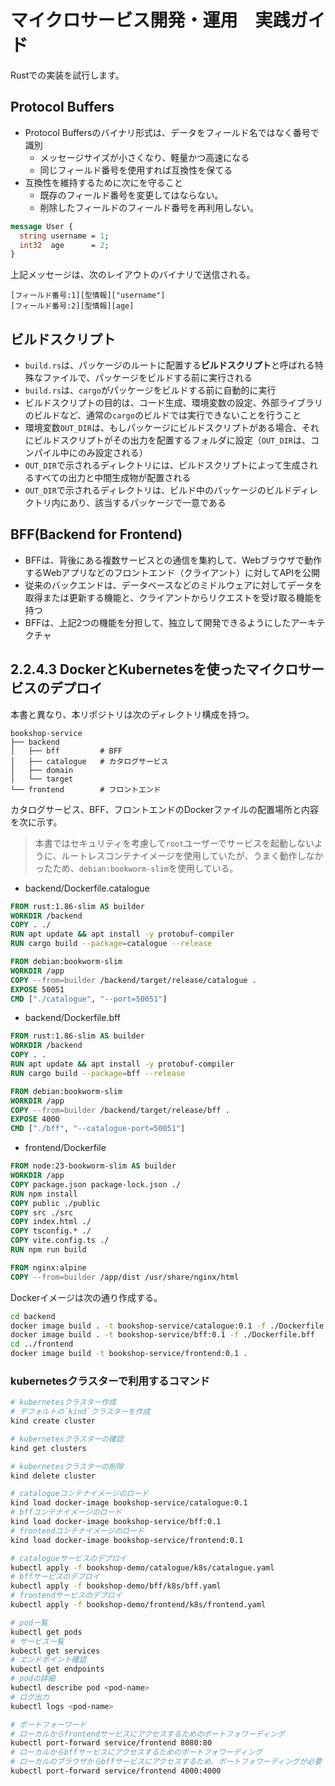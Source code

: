 # マイクロサービス開発・運用　実践ガイド

Rustでの実装を試行します。

## Protocol Buffers

- Protocol Buffersのバイナリ形式は、データをフィールド名ではなく番号で識別
  - メッセージサイズが小さくなり、軽量かつ高速になる
  - 同じフィールド番号を使用すれば互換性を保てる
- 互換性を維持するために次にを守ること
  - 既存のフィールド番号を変更してはならない。
  - 削除したフィールドのフィールド番号を再利用しない。

```proto
message User {
  string username = 1;
  int32  age      = 2;
}
```

上記メッセージは、次のレイアウトのバイナリで送信される。

```text
[フィールド番号:1][型情報]["username"]
[フィールド番号:2][型情報][age]
```

## ビルドスクリプト

- `build.rs`は、パッケージのルートに配置する**ビルドスクリプト**と呼ばれる特殊なファイルで、パッケージをビルドする前に実行される
- `build.rs`は、`cargo`がパッケージをビルドする前に自動的に実行
- ビルドスクリプトの目的は、コード生成、環境変数の設定、外部ライブラリのビルドなど、通常の`cargo`のビルドでは実行できないことを行うこと
- 環境変数`OUT_DIR`は、もしパッケージにビルドスクリプトがある場合、それにビルドスクリプトがその出力を配置するフォルダに設定（`OUT_DIR`は、コンパイル中にのみ設定される）
- `OUT_DIR`で示されるディレクトリには、ビルドスクリプトによって生成されるすべての出力と中間生成物が配置される
- `OUT_DIR`で示されるディレクトリは、ビルド中のパッケージのビルドディレクトリ内にあり、該当するパッケージで一意である

## BFF(Backend for Frontend)

- BFFは、背後にある複数サービスとの通信を集約して、Webブラウザで動作するWebアプリなどのフロントエンド（クライアント）に対してAPIを公開
- 従来のバックエンドは、データベースなどのミドルウェアに対してデータを取得または更新する機能と、クライアントからリクエストを受け取る機能を持つ
- BFFは、上記2つの機能を分担して、独立して開発できるようにしたアーキテクチャ

## 2.2.4.3 DockerとKubernetesを使ったマイクロサービスのデプロイ

本書と異なり、本リポジトリは次のディレクトリ構成を持つ。

```text
bookshop-service
├── backend
│   ├── bff         # BFF
│   ├── catalogue   # カタログサービス
│   ├── domain
│   └── target
└── frontend        # フロントエンド
```

カタログサービス、BFF、フロントエンドのDockerファイルの配置場所と内容を次に示す。

> 本書ではセキュリティを考慮して`root`ユーザーでサービスを起動しないように、ルートレスコンテナイメージを使用していたが、うまく動作しなかったため、`debian:bookworm-slim`を使用している。

- backend/Dockerfile.catalogue

```dockerfile
FROM rust:1.86-slim AS builder
WORKDIR /backend
COPY . ./
RUN apt update && apt install -y protobuf-compiler
RUN cargo build --package=catalogue --release

FROM debian:bookworm-slim
WORKDIR /app
COPY --from=builder /backend/target/release/catalogue .
EXPOSE 50051
CMD ["./catalogue", "--port=50051"]
```

- backend/Dockerfile.bff

```dockerfile
FROM rust:1.86-slim AS builder
WORKDIR /backend
COPY . .
RUN apt update && apt install -y protobuf-compiler
RUN cargo build --package=bff --release

FROM debian:bookworm-slim
WORKDIR /app
COPY --from=builder /backend/target/release/bff .
EXPOSE 4000
CMD ["./bff", "--catalogue-port=50051"]
```

- frontend/Dockerfile

```dockerfile
FROM node:23-bookworm-slim AS builder
WORKDIR /app
COPY package.json package-lock.json ./
RUN npm install
COPY public ./public
COPY src ./src
COPY index.html ./
COPY tsconfig.* ./
COPY vite.config.ts ./
RUN npm run build

FROM nginx:alpine
COPY --from=builder /app/dist /usr/share/nginx/html
```

Dockerイメージは次の通り作成する。

```sh
cd backend
docker image build . -t bookshop-service/catalogue:0.1 -f ./Dockerfile.catalogue
docker image build . -t bookshop-service/bff:0.1 -f ./Dockerfile.bff
cd ../frontend
docker image build -t bookshop-service/frontend:0.1 .
```

### kubernetesクラスターで利用するコマンド

```sh
# kubernetesクラスター作成
# デフォルトの`kind`クラスターを作成
kind create cluster

# kubernetesクラスターの確認
kind get clusters

# kubernetesクラスターの削除
kind delete cluster

# catalogueコンテナイメージのロード
kind load docker-image bookshop-service/catalogue:0.1
# bffコンテナイメージのロード
kind load docker-image bookshop-service/bff:0.1
# frontendコンテナイメージのロード
kind load docker-image bookshop-service/frontend:0.1

# catalogueサービスのデプロイ
kubectl apply -f bookshop-demo/catalogue/k8s/catalogue.yaml
# bffサービスのデプロイ
kubectl apply -f bookshop-demo/bff/k8s/bff.yaml
# frontendサービスのデプロイ
kubectl apply -f bookshop-demo/frontend/k8s/frontend.yaml

# pod一覧
kubectl get pods
# サービス一覧
kubectl get services
# エンドポイント確認
kubectl get endpoints
# podの詳細
kubectl describe pod <pod-name>
# ログ出力
kubectl logs <pod-name>

# ポートフォーワード
# ローカルからfrontendサービスにアクセスするためのポートフォワーディング
kubectl port-forward service/frontend 8080:80
# ローカルからbffサービスにアクセスするためのポートフォワーディング
# ローカルのブラウザからbffサービスにアクセスするため、ポートフォワーディングが必要
kubectl port-forward service/frontend 4000:4000
```
